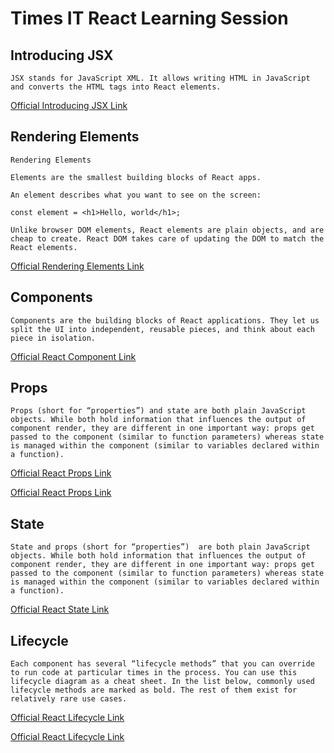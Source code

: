 # Times IT React Learning Session

## Introducing JSX

```JSX
JSX stands for JavaScript XML. It allows writing HTML in JavaScript and converts the HTML tags into React elements.
```

[Official Introducing JSX Link](https://reactjs.org/docs/introducing-jsx.html)

## Rendering Elements

```Elements
Rendering Elements

Elements are the smallest building blocks of React apps.

An element describes what you want to see on the screen:

const element = <h1>Hello, world</h1>;

Unlike browser DOM elements, React elements are plain objects, and are cheap to create. React DOM takes care of updating the DOM to match the React elements.
```

[Official Rendering Elements Link](https://reactjs.org/docs/rendering-elements.html)

## Components

```Components
Components are the building blocks of React applications. They let us split the UI into independent, reusable pieces, and think about each piece in isolation.
```

[Official React Component Link](https://reactjs.org/docs/react-component.html)

## Props

```Props
Props (short for “properties”) and state are both plain JavaScript objects. While both hold information that influences the output of component render, they are different in one important way: props get passed to the component (similar to function parameters) whereas state is managed within the component (similar to variables declared within a function).
```

[Official React Props Link](https://www.robinwieruch.de/react-pass-props-to-component/)

[Official React Props Link](https://stackoverflow.com/questions/27991366/what-is-the-difference-between-state-and-props-in-react)

## State

```State
State and props (short for “properties”)  are both plain JavaScript objects. While both hold information that influences the output of component render, they are different in one important way: props get passed to the component (similar to function parameters) whereas state is managed within the component (similar to variables declared within a function).
```

[Official React State Link](https://reactjs.org/docs/faq-state.html)

## Lifecycle

```Lifecycle
Each component has several “lifecycle methods” that you can override to run code at particular times in the process. You can use this lifecycle diagram as a cheat sheet. In the list below, commonly used lifecycle methods are marked as bold. The rest of them exist for relatively rare use cases.
```

[Official React Lifecycle Link](https://reactjs.org/docs/react-component.html#the-component-lifecycle)

[Official React Lifecycle Link](https://projects.wojtekmaj.pl/react-lifecycle-methods-diagram/)
